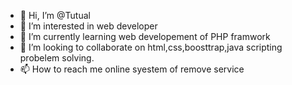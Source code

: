 - 👋 Hi, I’m @Tutual
- 👀 I’m interested in web developer
- 🌱 I’m currently learning web developement of PHP framwork
- 💞️ I’m looking to collaborate on html,css,boosttrap,java scripting probelem solving.
- 📫 How to reach me online syestem of remove service

<!---
Tutual/Tutual is a ✨ special ✨ repository because its `README.md` (this file) appears on your GitHub profile.
You can click the Preview link to take a look at your changes.
--->

